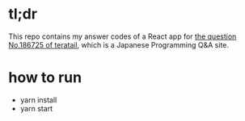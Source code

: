 # tl;dr

This repo contains my answer codes of a React app for
[the question No.186725 of teratail](https://teratail.com/questions/186725), which is a Japanese Programming Q&A site.

# how to run

- yarn install
- yarn start
